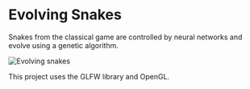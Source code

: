 # Evolving Snakes
Snakes from the classical game are controlled by neural networks and evolve using a genetic algorithm.

![Evolving snakes](https://cloud.githubusercontent.com/assets/12662877/13761653/b850f7a4-ea42-11e5-8ca4-e114a9cfe853.png)

This project uses the GLFW library and OpenGL.
